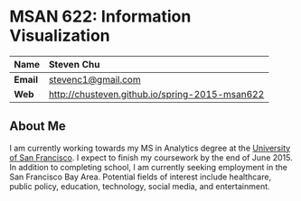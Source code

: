 # MSAN 622: Information Visualization

Name  | Steven Chu
--- | :---
**Email** | stevenc1@gmail.com
**Web** | http://chusteven.github.io/spring-2015-msan622

## About Me

I am currently working towards my MS in Analytics degree at the <a href = http://www.usfca.edu/>University of San Francisco</a>. I expect to finish my coursework by the end of June 2015. In addition to completing school, I am currently seeking employment in the San Francisco Bay Area. Potential fields of interest include healthcare, public policy, education, technology, social media, and entertainment.
